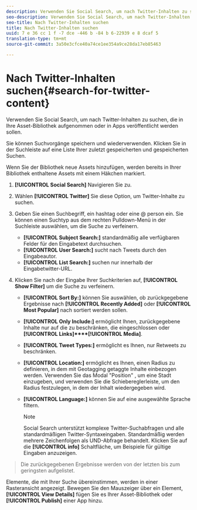```yaml
---
description: Verwenden Sie Social Search, um nach Twitter-Inhalten zu suchen, die in Ihre Asset-Bibliothek aufgenommen oder in Apps veröffentlicht werden sollen.
seo-description: Verwenden Sie Social Search, um nach Twitter-Inhalten zu suchen, die in Ihre Asset-Bibliothek aufgenommen oder in Apps veröffentlicht werden sollen.
seo-title: Nach Twitter-Inhalten suchen
title: Nach Twitter-Inhalten suchen
uuid: 7 e 36 cc 1 f -7 dce -446 b -84 b 6-22939 e 8 dcaf 5
translation-type: tm+mt
source-git-commit: 3a50e3cfce40a74ce1ee354a9ce28da17eb85463

---
```



# Nach Twitter-Inhalten suchen{#search-for-twitter-content}

Verwenden Sie Social Search, um nach Twitter-Inhalten zu suchen, die in Ihre Asset-Bibliothek aufgenommen oder in Apps veröffentlicht werden sollen.

Sie können Suchvorgänge speichern und wiederverwenden. Klicken Sie in der Suchleiste auf eine Liste Ihrer zuletzt gespeicherten und gespeicherten Suchen.

Wenn Sie der Bibliothek neue Assets hinzufügen, werden bereits in Ihrer Bibliothek enthaltene Assets mit einem Häkchen markiert.

1. **[!UICONTROL Social Search]** Navigieren Sie zu.
1. Wählen **[!UICONTROL Twitter]** Sie diese Option, um Twitter-Inhalte zu suchen.
1. Geben Sie einen Suchbegriff, ein hashtag oder eine @ person ein. Sie können einen Suchtyp aus dem rechten Pulldown-Menü in der Suchleiste auswählen, um die Suche zu verfeinern.

   * **[!UICONTROL Subject Search:]** standardmäßig alle verfügbaren Felder für den Eingabetext durchsuchen.
   * **[!UICONTROL User Search:]** sucht nach Tweets durch den Eingabeautor.
   * **[!UICONTROL List Search:]** suchen nur innerhalb der Eingabetwitter-URL.

1. Klicken Sie nach der Eingabe Ihrer Suchkriterien auf, **[!UICONTROL Show Filter]** um die Suche zu verfeinern.

   * **[!UICONTROL Sort By:]** können Sie auswählen, ob zurückgegebene Ergebnisse nach **[!UICONTROL Recently Added]** oder **[!UICONTROL Most Popular]** nach sortiert werden sollen.

   * **[!UICONTROL Only Include:]** ermöglicht Ihnen, zurückgegebene Inhalte nur auf die zu beschränken, die eingeschlossen oder **[!UICONTROL Links]****[!UICONTROL Media]**.

   * **[!UICONTROL Tweet Types:]** ermöglicht es Ihnen, nur Retweets zu beschränken.
   * **[!UICONTROL Location:]** ermöglicht es Ihnen, einen Radius zu definieren, in dem mit Geotagging getaggte Inhalte einbezogen werden. Verwenden Sie das Modal &quot;Position&quot; , um eine Stadt einzugeben, und verwenden Sie die Schiebereglerleiste, um den Radius festzulegen, in dem der Inhalt wiedergegeben wird.
   * **[!UICONTROL Language:]** können Sie auf eine ausgewählte Sprache filtern.

      >[!NOTE]
      >
      >Social Search unterstützt komplexe Twitter-Suchabfragen und alle standardmäßigen Twitter-Syntaxeingaben. Standardmäßig werden mehrere Zeichenfolgen als UND-Abfrage behandelt. Klicken Sie auf die **[!UICONTROL info]** Schaltfläche, um Beispiele für gültige Eingaben anzuzeigen.

>Die zurückgegebenen Ergebnisse werden von der letzten bis zum geringsten aufgelistet.

Elemente, die mit Ihrer Suche übereinstimmen, werden in einer Rasteransicht angezeigt. Bewegen Sie den Mauszeiger über ein Element, **[!UICONTROL View Details]** fügen Sie es Ihrer Asset-Bibliothek oder **[!UICONTROL Publish]** einer App hinzu.
